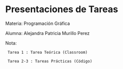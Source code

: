 # Presentaciones de Tareas

Materia: Programación Gráfica

Alumna: Alejandra Patricia Murillo Perez

Nota: 
     
     Tarea 1 : Tarea Teórica (Classroom)

     Tarea 2-3 : Tareas Prácticas (Código)

